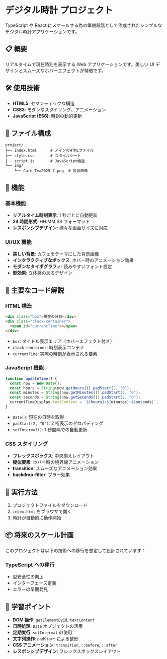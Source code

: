 # デジタル時計 プロジェクト

TypeScript や React にスケールする為の準備段階として作成されたシンプルなデジタル時計アプリケーションです。

## 📋 概要

リアルタイムで現在時刻を表示する Web アプリケーションです。美しい UI デザインとスムーズなホバーエフェクトが特徴です。

## 🛠️ 使用技術

- **HTML5**: セマンティックな構造
- **CSS3**: モダンなスタイリング、アニメーション
- **JavaScript (ES6)**: 時刻の動的更新

## 📁 ファイル構成

```
project/
├── index.html      # メインのHTMLファイル
├── style.css       # スタイルシート
├── script.js       # JavaScript機能
└── img/
    └── Cafe-Tea2025_7.png  # 背景画像
```

## 🎨 機能

### 基本機能

- **リアルタイム時刻表示**: 1 秒ごとに自動更新
- **24 時間形式**: HH:MM:SS フォーマット
- **レスポンシブデザイン**: 様々な画面サイズに対応

### UI/UX 機能

- **美しい背景**: カフェをテーマにした背景画像
- **インタラクティブなボックス**: ホバー時のアニメーション効果
- **モダンなタイポグラフィ**: 読みやすいフォント設定
- **影効果**: 立体感のあるデザイン

## 🔧 主要なコード解説

### HTML 構造

```html
<div class="box">現在の時刻</div>
<div class="clock-container">
  <span id="currentTime"></span>
</div>
```

- `box`: タイトル表示エリア（ホバーエフェクト付き）
- `clock-container`: 時刻表示コンテナ
- `currentTime`: 実際の時刻が表示される要素

### JavaScript 機能

```javascript
function updateTime() {
  const now = new Date();
  const hours = String(now.getHours()).padStart(2, "0");
  const minutes = String(now.getMinutes()).padStart(2, "0");
  const seconds = String(now.getSeconds()).padStart(2, "0");
  currentTimeDisplay.textContent = `${hours}:${minutes}:${seconds}`;
}
```

- `Date()`: 現在の日時を取得
- `padStart(2, "0")`: 2 桁表示のゼロパディング
- `setInterval()`: 1 秒間隔での自動更新

### CSS スタイリング

- **フレックスボックス**: 中央揃えレイアウト
- **疑似要素**: ホバー時の境界線アニメーション
- **transition**: スムーズなアニメーション効果
- **backdrop-filter**: ブラー効果

## 🚀 実行方法

1. プロジェクトファイルをダウンロード
2. `index.html` をブラウザで開く
3. 時計が自動的に動作開始

## 📦 将来のスケール計画

このプロジェクトは以下の技術への移行を想定して設計されています：

### TypeScript への移行

- 型安全性の向上
- インターフェース定義
- エラーの早期発見

## 🎯 学習ポイント

- **DOM 操作**: `getElementById`, `textContent`
- **日時処理**: `Date` オブジェクトの活用
- **定期実行**: `setInterval` の使用
- **文字列操作**: `padStart` による整形
- **CSS アニメーション**: `transition`, `::before`, `::after`
- **レスポンシブデザイン**: フレックスボックスレイアウト
